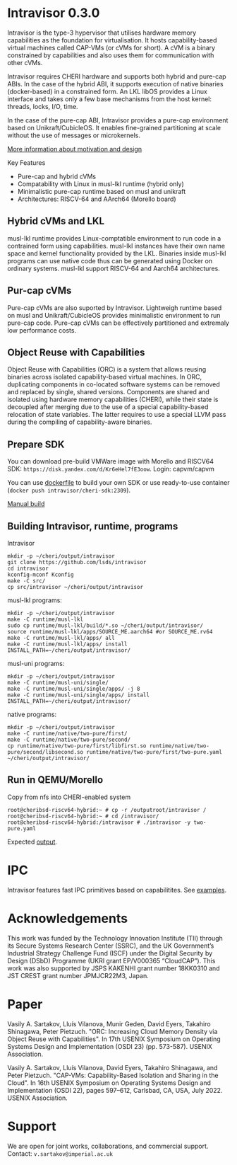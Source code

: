 # Intravisor  0.3.0

Intravisor is the type-3 hypervisor that utilises hardware memory capabilities as the foundation for virtualisation.
It hosts capability-based virtual machines called CAP-VMs (or cVMs for short).
A cVM is a binary constrained by capabilities and also uses them for communication with other cVMs.

Intravisor requires CHERI hardware and supports both hybrid and pure-cap ABIs.
In the case of the hybrid ABI, it supports execution of native binaries (docker-based) in a constrained form.
An LKL libOS provides a Linux interface and takes only a few base mechanisms from the host kernel: threads, locks, I/O, time.

In the case of the pure-cap ABI, Intravisor provides a pure-cap environment based on Unikraft/CubicleOS.
It enables fine-grained partitioning at scale without the use of messages or microkernels.

[More information about motivation and design](https://fosdem.org/2022/schedule/event/tee_intravisor/)

Key Features
* Pure-cap and hybrid cVMs
* Compatability with Linux in musl-lkl runtime (hybrid only)
* Minimalistic pure-cap runtime based on musl and unikraft
* Architectures: RISCV-64 and AArch64 (Morello board)


## Hybrid cVMs and LKL

musl-lkl runtime provides Linux-comptatible environment to run code in a contrained form using capabilities.
musl-lkl instances have their own name space and kernel functionality provided by the LKL.
Binaries inside musl-lkl programs can use native code thus can be generated using Docker on ordinary systems.
musl-lkl support RISCV-64 and Aarch64 architectures.

## Pur-cap cVMs
Pure-cap cVMs are also suported by Intravisor.
Lightweigh runtime based on musl and Unikraft/CubicleOS provides minimalistic environment to run pure-cap code.
Pure-cap cVMs can be effectively partitioned and extremaly low performance costs.

## Object Reuse with Capabilities

Object Reuse with Capabilities (ORC) is a system that allows reusing binaries across isolated capability-based virtual machines.
In ORC, duplicating components in co-located software systems can be removed and replaced by single, shared versions.
Components are shared and isolated using hardware memory capabilities (CHERI), while their state is decoupled after merging due to the use of a special capability-based relocation of state variables.
The latter requires to use a special LLVM pass during the compiling of capability-aware binaries. 


## Prepare SDK

You can download pre-build VMWare image with Morello and RISCV64 SDK: `https://disk.yandex.com/d/Kr6eHel7fE3oow`. Login:  capvm/capvm

You can use [dockerfile](extras/cheribuild-docker/) to build your own SDK or use ready-to-use container (`docker push intravisor/cheri-sdk:2309`).

[Manual build](build.md)

## Building Intravisor, runtime, programs

Intravisor
```
mkdir -p ~/cheri/output/intravisor
git clone https://github.com/lsds/intravisor
cd intravisor
kconfig-mconf Kconfig
make -C src/
cp src/intravisor ~/cheri/output/intravisor
```

musl-lkl programs:
```
mkdir -p ~/cheri/output/intravisor
make -C runtime/musl-lkl
sudo cp runtime/musl-lkl/build/*.so ~/cheri/output/intravisor/
source runtime/musl-lkl/apps/SOURCE_ME.aarch64 #or SOURCE_ME.rv64
make -C runtime/musl-lkl/apps/ all
make -C runtime/musl-lkl/apps/ install INSTALL_PATH=~/cheri/output/intravisor/
```

musl-uni programs:
```
mkdir -p ~/cheri/output/intravisor
make -C runtime/musl-uni/single/
make -C runtime/musl-uni/single/apps/ -j 8
make -C runtime/musl-uni/single/apps/ install INSTALL_PATH=~/cheri/output/intravisor/
```

native programs:
```
mkdir -p ~/cheri/output/intravisor
make -C runtime/native/two-pure/first/
make -C runtime/native/two-pure/second/
cp runtime/native/two-pure/first/libfirst.so runtime/native/two-pure/second/libsecond.so runtime/native/two-pure/first/two-pure.yaml ~/cheri/output/intravisor/
```

## Run in QEMU/Morello


Copy from nfs into CHERI-enabled system

```
root@cheribsd-riscv64-hybrid:~ # cp -r /outputroot/intravisor /
root@cheribsd-riscv64-hybrid:~ # cd /intravisor/
root@cheribsd-riscv64-hybrid:/intravisor # ./intravisor -y two-pure.yaml 
```

Expected [output](runtime/native/two-pure).

# IPC 

Intravisor features fast IPC primitives based on capabilitites. See [examples](runtime/musl-lkl/apps/cap_file/). 


# Acknowledgements

This work was funded by the Technology Innovation Institute (TII) through its Secure Systems Research Center (SSRC),
and the UK Government’s Industrial Strategy Challenge Fund (ISCF) under the Digital Security by Design (DSbD) Programme (UKRI grant EP/V000365 “CloudCAP”).
This work was also supported by JSPS KAKENHI grant number 18KK0310 and JST CREST grant number JPMJCR22M3, Japan.

# Paper 

Vasily A. Sartakov, Lluís Vilanova, Munir Geden, David Eyers, Takahiro Shinagawa, Peter Pietzuch. "ORC: Increasing Cloud Memory Density via Object Reuse with Capabilities". In 17th USENIX Symposium on Operating Systems Design and Implementation (OSDI 23) (pp. 573-587). USENIX Association.

Vasily A. Sartakov, Lluís Vilanova, David Eyers, Takahiro Shinagawa, and Peter Pietzuch. "CAP-VMs: Capability-Based Isolation and Sharing in the Cloud". In 16th USENIX Symposium on Operating Systems Design and Implementation (OSDI 22), pages 597–612, Carlsbad, CA, USA, July 2022. USENIX Association.

# Support 

We are open for joint works, collaborations, and commercial support. Contact: `v.sartakov@imperial.ac.uk`